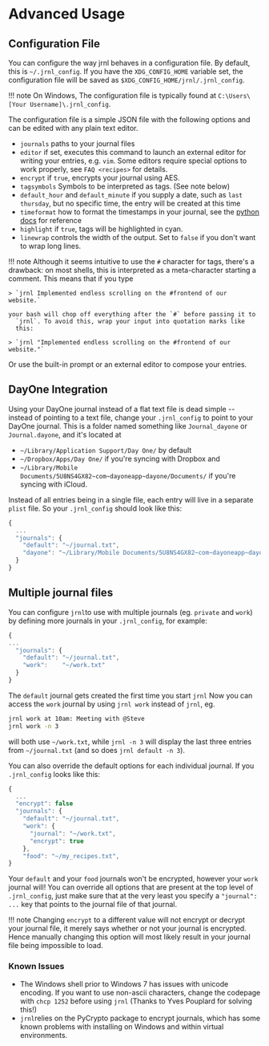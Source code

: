 # Advanced Usage

## Configuration File

You can configure the way jrnl behaves in a configuration file. By
default, this is `~/.jrnl_config`. If you have the `XDG_CONFIG_HOME`
variable set, the configuration file will be saved as
`$XDG_CONFIG_HOME/jrnl/.jrnl_config`.

!!! note
    On Windows, The configuration file is typically found at `C:\Users\[Your Username]\.jrnl_config`.

The configuration file is a simple JSON file with the following options
and can be edited with any plain text editor.

  - `journals`
    paths to your journal files
  - `editor`
    if set, executes this command to launch an external editor for
    writing your entries, e.g. `vim`. Some editors require special
    options to work properly, see `FAQ <recipes>` for details.
  - `encrypt`
    if `true`, encrypts your journal using AES.
  - `tagsymbols`
    Symbols to be interpreted as tags. (See note below)
  - `default_hour` and `default_minute`
    if you supply a date, such as `last thursday`, but no specific
    time, the entry will be created at this time
  - `timeformat`
    how to format the timestamps in your journal, see the [python docs](http://docs.python.org/library/time.html#time.strftime) for reference
  - `highlight`
    if `true`, tags will be highlighted in cyan.
  - `linewrap`
    controls the width of the output. Set to `false` if you don't
    want to wrap long lines.

!!! note
    Although it seems intuitive to use the `#`
    character for tags, there's a drawback: on most shells, this is
    interpreted as a meta-character starting a comment. This means that if
    you type

    > `jrnl Implemented endless scrolling on the #frontend of our website.`

    your bash will chop off everything after the `#` before passing it to
      `jrnl`. To avoid this, wrap your input into quotation marks like
      this:

    > `jrnl "Implemented endless scrolling on the #frontend of our website."`

  Or use the built-in prompt or an external editor to compose your
  entries.

## DayOne Integration

Using your DayOne journal instead of a flat text file is dead simple --
instead of pointing to a text file, change your `.jrnl_config` to point
to your DayOne journal. This is a folder named something like
`Journal_dayone` or `Journal.dayone`, and it's located at

  - `~/Library/Application Support/Day One/` by default
  - `~/Dropbox/Apps/Day One/` if you're syncing with Dropbox and
  - `~/Library/Mobile
    Documents/5U8NS4GX82~com~dayoneapp~dayone/Documents/` if you're
    syncing with iCloud.

Instead of all entries being in a single file, each entry will live in a
separate `plist` file. So your `.jrnl_config` should look like this:

``` javascript
{
  ...
  "journals": {
    "default": "~/journal.txt",
    "dayone": "~/Library/Mobile Documents/5U8NS4GX82~com~dayoneapp~dayone/Documents/Journal_dayone"
  }
}
```

## Multiple journal files

You can configure `jrnl`to use with multiple journals (eg.
`private` and `work`) by defining more journals in your `.jrnl_config`,
for example:

``` javascript
{
...
  "journals": {
    "default": "~/journal.txt",
    "work":    "~/work.txt"
  }
}
```

The `default` journal gets created the first time you start `jrnl`
Now you can access the `work` journal by using `jrnl work` instead of
`jrnl`, eg.

``` sh
jrnl work at 10am: Meeting with @Steve
jrnl work -n 3
```

will both use `~/work.txt`, while `jrnl -n 3` will display the last
three entries from `~/journal.txt` (and so does `jrnl default -n 3`).

You can also override the default options for each individual journal.
If you `.jrnl_config` looks like this:

``` javascript
{
  ...
  "encrypt": false
  "journals": {
    "default": "~/journal.txt",
    "work": {
      "journal": "~/work.txt",
      "encrypt": true
    },
    "food": "~/my_recipes.txt",
}
```

Your `default` and your `food` journals won't be encrypted, however your
`work` journal will! You can override all options that are present at
the top level of `.jrnl_config`, just make sure that at the very least
you specify a `"journal": ...` key that points to the journal file of
that journal.

!!! note
    Changing `encrypt` to a different value will not encrypt or decrypt your
    journal file, it merely says whether or not your journal
    is encrypted. Hence manually changing
    this option will most likely result in your journal file being
    impossible to load.

### Known Issues

  - The Windows shell prior to Windows 7 has issues with unicode
    encoding. If you want to use non-ascii characters, change the
    codepage with `chcp 1252` before using
    `jrnl` (Thanks to Yves Pouplard for
    solving this!)
  - `jrnl`relies on the PyCrypto
    package to encrypt journals, which has some known problems with
    installing on Windows and within virtual environments.
